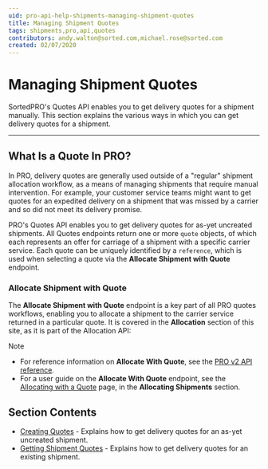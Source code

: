 ```yaml
---
uid: pro-api-help-shipments-managing-shipment-quotes
title: Managing Shipment Quotes
tags: shipments,pro,api,quotes
contributors: andy.walton@sorted.com,michael.rose@sorted.com
created: 02/07/2020
---
```

# Managing Shipment Quotes

SortedPRO's Quotes API enables you to get delivery quotes for a shipment manually. This section explains the various ways in which you can get delivery quotes for a shipment.

---

## What Is a Quote In PRO?

In PRO, delivery quotes are generally used outside of a "regular" shipment allocation workflow, as a means of managing shipments that require manual intervention. For example, your customer service teams might want to get quotes for an expedited delivery on a shipment that was missed by a carrier and so did not meet its delivery promise.

PRO's Quotes API enables you to get delivery quotes for as-yet uncreated shipments. All Quotes endpoints return one or more `quote` objects, of which each represents an offer for carriage of a shipment with a specific carrier service. Each quote can be uniquely identified by a `reference`, which is used when selecting a quote via the **Allocate Shipment with Quote** endpoint.

### Allocate Shipment with Quote

The **Allocate Shipment with Quote** endpoint is a key part of all PRO quotes workflows, enabling you to allocate a shipment to the carrier service returned in a particular quote. It is covered in the **Allocation** section of this site, as it is part of the Allocation API:

> [!NOTE]
> * For reference information on **Allocate With Quote**, see the [PRO v2 API reference](/pro/api/reference/shipments-api-ref.html#tag/Allocation/paths/~1shipments~1{shipmentReference}~1allocate/put).
> * For a user guide on the **Allocate With Quote** endpoint, see the [Allocating with a Quote](/pro/api/shipments/allocating_via_a_quote.html) page, in the **Allocating Shipments** section.

## Section Contents

* [Creating Quotes](/pro/api/shipments/creating_shipment_quotes.html) - Explains how to get delivery quotes for an as-yet uncreated shipment.
* [Getting Shipment Quotes](/pro/api/shipments/getting_shipment_quotes.html) - Explains how to get delivery quotes for an existing shipment.